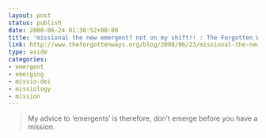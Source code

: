 ```yaml
---
layout: post
status: publish
date: 2008-06-24 01:38:52+00:00
title: 'missional the new emergent? not on my shift!! : The Forgotten Ways'
link: http://www.theforgottenways.org/blog/2008/06/23/missional-the-new-emergent-not-on-my-shift/
type: aside
categories:
- emergent
- emerging
- missio-dei
- missiology
- mission
---
```


> My advice to ‘emergents’ is therefore, don’t emerge before you have a mission.
